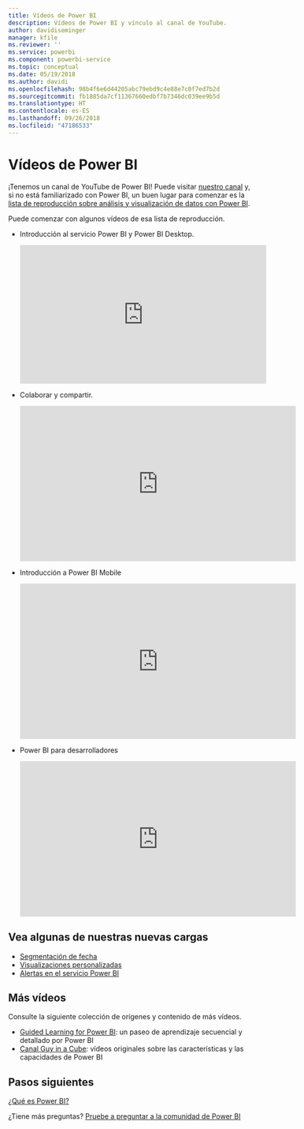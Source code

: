 ```yaml
---
title: Vídeos de Power BI
description: Vídeos de Power BI y vínculo al canal de YouTube.
author: davidiseminger
manager: kfile
ms.reviewer: ''
ms.service: powerbi
ms.component: powerbi-service
ms.topic: conceptual
ms.date: 05/19/2018
ms.author: davidi
ms.openlocfilehash: 98b4f6e6d44205abc79ebd9c4e88e7c0f7ed7b2d
ms.sourcegitcommit: fb1885da7cf11367660edbf7b7346dc039ee9b5d
ms.translationtype: HT
ms.contentlocale: es-ES
ms.lasthandoff: 09/26/2018
ms.locfileid: "47186533"
---
```

# <a name="power-bi-videos"></a>Vídeos de Power BI
¡Tenemos un canal de YouTube de Power BI! Puede visitar [nuestro canal](https://www.youtube.com/user/mspowerbi/videos) y, si no está familiarizado con Power BI, un buen lugar para comenzar es la [lista de reproducción sobre análisis y visualización de datos con Power BI](https://www.youtube.com/playlist?list=PL1N57mwBHtN0JFoKSR0n-tBkUJHeMP2cP).

Puede comenzar con algunos vídeos de esa lista de reproducción.

* Introducción al servicio Power BI y Power BI Desktop.
  
  <iframe width="500" height="281" src="https://www.youtube.com/embed/l2wy4XgQIu0" frameborder="0" allowfullscreen></iframe>
* Colaborar y compartir.
  
  <iframe width="560" height="315" src="https://www.youtube.com/embed/5DABLeJzQYM" frameborder="0" allow="autoplay; encrypted-media" allowfullscreen></iframe>
* Introducción a Power BI Mobile
  
  <iframe width="560" height="315" src="https://www.youtube.com/embed/07uBWhaCo78" frameborder="0" allow="autoplay; encrypted-media" allowfullscreen></iframe>

* Power BI para desarrolladores
  <iframe width="560" height="315" src="https://www.youtube.com/embed/47uXJW1GIUY" frameborder="0" allow="autoplay; encrypted-media" allowfullscreen></iframe>  

## <a name="watch-some-of-our-new-uploads"></a>Vea algunas de nuestras nuevas cargas
* [Segmentación de fecha](https://youtu.be/V7i82ZZm0vw)
* [Visualizaciones personalizadas](https://youtu.be/d-rXAJ3_uAo)
* [Alertas en el servicio Power BI](https://youtu.be/JbL2-HJ8clE)

## <a name="more-videos"></a>Más vídeos
Consulte la siguiente colección de orígenes y contenido de más vídeos.

* [Guided Learning for Power BI](https://powerbi.microsoft.com/guided-learning/): un paseo de aprendizaje secuencial y detallado por Power BI
* [Canal Guy in a Cube](https://www.youtube.com/channel/UCFp1vaKzpfvoGai0vE5VJ0w): vídeos originales sobre las características y las capacidades de Power BI

## <a name="next-steps"></a>Pasos siguientes
[¿Qué es Power BI?](power-bi-overview.md)

¿Tiene más preguntas? [Pruebe a preguntar a la comunidad de Power BI](http://community.powerbi.com/)

